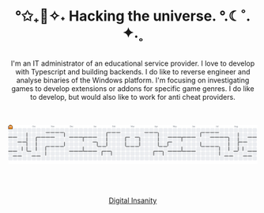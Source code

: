 <div align="center">
  
# °✩₊🌙✧˖ Hacking the universe. °.☾˚. ✦.˳

 <br>
I'm an IT administrator of an educational service provider. I love to develop with Typescript and building backends. I do like to reverse engineer and analyse binaries of the Windows platform. I'm focusing on investigating games to develop extensions or addons for specific game genres. I do like to develop, but would also like to work for anti cheat providers. 

<br><br>
<picture>
  <source srcset="https://raw.githubusercontent.com/dvGrab/dvGrab/output/pacman-contribution-graph-dark.svg">
  <img alt="pacman contribution graph" src="https://raw.githubusercontent.com/dvGrab/dvGrab/output/pacman-contribution-graph.svg">
</picture>

<br><br>

[Digital Insanity](https://www.youtube.com/watch?v=0dCPcdpRUkA) 


</div>
